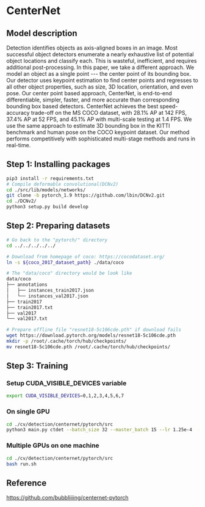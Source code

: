 # CenterNet

## Model description
Detection identifies objects as axis-aligned boxes in an image. Most successful object detectors enumerate a nearly exhaustive list of potential object locations and classify each. This is wasteful, inefficient, and requires additional post-processing. In this paper, we take a different approach. We model an object as a single point --- the center point of its bounding box. Our detector uses keypoint estimation to find center points and regresses to all other object properties, such as size, 3D location, orientation, and even pose. Our center point based approach, CenterNet, is end-to-end differentiable, simpler, faster, and more accurate than corresponding bounding box based detectors. CenterNet achieves the best speed-accuracy trade-off on the MS COCO dataset, with 28.1% AP at 142 FPS, 37.4% AP at 52 FPS, and 45.1% AP with multi-scale testing at 1.4 FPS. We use the same approach to estimate 3D bounding box in the KITTI benchmark and human pose on the COCO keypoint dataset. Our method performs competitively with sophisticated multi-stage methods and runs in real-time.

## Step 1: Installing packages

```bash
pip3 install -r requirements.txt
# Compile deformable convolutional(DCNv2)
cd ./src/lib/models/networks/
git clone -b pytorch_1.9 https://github.com/lbin/DCNv2.git
cd ./DCNv2/
python3 setup.py build develop

```

## Step 2: Preparing datasets

```bash
# Go back to the "pytorch/" directory
cd ../../../../../

# Download from homepage of coco: https://cocodataset.org/
ln -s ${coco_2017_dataset_path} ./data/coco

# The "data/coco" directory would be look like
data/coco
├── annotations
│   ├── instances_train2017.json
│   └── instances_val2017.json
├── train2017
├── train2017.txt
├── val2017
└── val2017.txt

# Prepare offline file "resnet18-5c106cde.pth" if download fails
wget https://download.pytorch.org/models/resnet18-5c106cde.pth
mkdir -p /root/.cache/torch/hub/checkpoints/
mv resnet18-5c106cde.pth /root/.cache/torch/hub/checkpoints/

```

## Step 3: Training

### Setup CUDA_VISIBLE_DEVICES variable
```bash
export CUDA_VISIBLE_DEVICES=0,1,2,3,4,5,6,7
```

### On single GPU
```bash
cd ./cv/detection/centernet/pytorch/src
python3 main.py ctdet --batch_size 32 --master_batch 15 --lr 1.25e-4  --gpus 0
```

### Multiple GPUs on one machine
```bash
cd ./cv/detection/centernet/pytorch/src
bash run.sh
```

## Reference
https://github.com/bubbliiiing/centernet-pytorch
